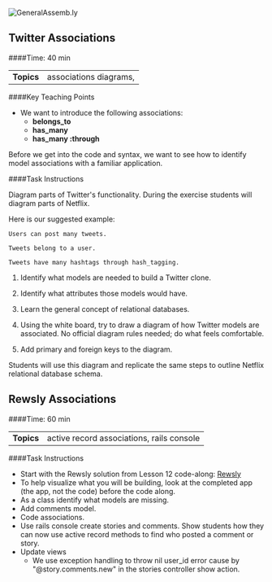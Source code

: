 ![GeneralAssemb.ly](http://studio.generalassemb.ly/GA_Slide_Assets/Code_along_icon_md.png)


## Twitter Associations  
####Time: 40 min

| | |
| ------------- |:-------------|
| __Topics__ |associations diagrams, | 


####Key Teaching Points

*	We want to introduce the following associations:
	*	__belongs_to__
	*	__has_many__
	*	__has_many :through__

Before we get into the code and syntax, we want to see how to identify model associations with a familiar application.


####Task Instructions

Diagram parts of Twitter's functionality. During the exercise students will diagram parts of Netflix. 

Here is our suggested example: 

	Users can post many tweets.

	Tweets belong to a user.

	Tweets have many hashtags through hash_tagging.

1.	Identify what models are needed to build a Twitter clone.

2.	Identify what attributes those models would have.

3.	Learn the general concept of relational databases.

4.	Using the white board, try to draw a diagram of how Twitter models are associated. No official diagram rules needed; do what feels comfortable.

5.	Add primary and foreign keys to the diagram.

Students will use this diagram and replicate the same steps to outline Netflix relational database schema.

## Rewsly Associations  
####Time: 60 min

| | |
| ------------- |:-------------|
| __Topics__ |active record associations, rails console | 


####Task Instructions

*	Start with the Rewsly solution from Lesson 12 code-along: [Rewsly](../12_Authentication/code_alongs/Rewsly_Devise_solution)
*	To help visualize what you will be building, look at the completed app (the app, not the code) before the code along.
*	As a class identify what models are missing.
*	Add comments model.
*	Code associations.
*	Use rails console create stories and comments. Show students how they can now use active record methods to find who posted a comment or story.
*	Update views 
	*	We use exception handling to throw nil user_id error cause by "@story.comments.new" in the stories controller show action.



